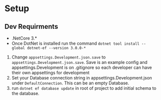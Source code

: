 # Setup

## Dev Requirments
- .NetCore 3.*
- Once DotNet is installed run the command `dotnet tool install --global dotnet-ef --version 3.0.0-*`


1. Change `appsettings.Development.json.save` to `appsettings.Development.json.save`. Save is an example config and appsettings.Development is on .gitignore so each developer can have their own appsettings for development
2. Set your Database connection string in appsettings.Development.json under `DefaultConnection`. This can be an empty Database.
3. run `dotnet ef database update` in root of project to add initial schema to the database.
